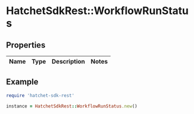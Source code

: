 # HatchetSdkRest::WorkflowRunStatus

## Properties

| Name | Type | Description | Notes |
| ---- | ---- | ----------- | ----- |

## Example

```ruby
require 'hatchet-sdk-rest'

instance = HatchetSdkRest::WorkflowRunStatus.new()
```


